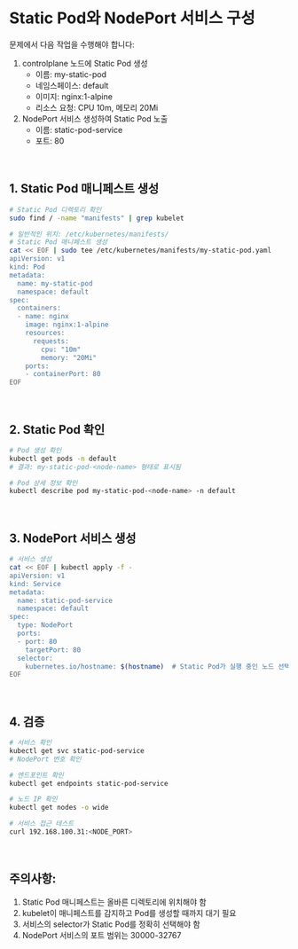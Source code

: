 # Static Pod와 NodePort 서비스 구성

문제에서 다음 작업을 수행해야 합니다:
1. controlplane 노드에 Static Pod 생성
   - 이름: my-static-pod
   - 네임스페이스: default
   - 이미지: nginx:1-alpine
   - 리소스 요청: CPU 10m, 메모리 20Mi
2. NodePort 서비스 생성하여 Static Pod 노출
   - 이름: static-pod-service
   - 포트: 80

<br/>

## 1. Static Pod 매니페스트 생성
```bash
# Static Pod 디렉토리 확인
sudo find / -name "manifests" | grep kubelet

# 일반적인 위치: /etc/kubernetes/manifests/
# Static Pod 매니페스트 생성
cat << EOF | sudo tee /etc/kubernetes/manifests/my-static-pod.yaml
apiVersion: v1
kind: Pod
metadata:
  name: my-static-pod
  namespace: default
spec:
  containers:
  - name: nginx
    image: nginx:1-alpine
    resources:
      requests:
        cpu: "10m"
        memory: "20Mi"
    ports:
    - containerPort: 80
EOF
```

<br/>

## 2. Static Pod 확인
```bash
# Pod 생성 확인
kubectl get pods -n default
# 결과: my-static-pod-<node-name> 형태로 표시됨

# Pod 상세 정보 확인
kubectl describe pod my-static-pod-<node-name> -n default
```

<br/>

## 3. NodePort 서비스 생성
```bash
# 서비스 생성
cat << EOF | kubectl apply -f -
apiVersion: v1
kind: Service
metadata:
  name: static-pod-service
  namespace: default
spec:
  type: NodePort
  ports:
  - port: 80
    targetPort: 80
  selector:
    kubernetes.io/hostname: $(hostname)  # Static Pod가 실행 중인 노드 선택
EOF
```

<br/>

## 4. 검증
```bash
# 서비스 확인
kubectl get svc static-pod-service
# NodePort 번호 확인

# 엔드포인트 확인
kubectl get endpoints static-pod-service

# 노드 IP 확인
kubectl get nodes -o wide

# 서비스 접근 테스트
curl 192.168.100.31:<NODE_PORT>
```

<br/>

## 주의사항:
1. Static Pod 매니페스트는 올바른 디렉토리에 위치해야 함
2. kubelet이 매니페스트를 감지하고 Pod를 생성할 때까지 대기 필요
3. 서비스의 selector가 Static Pod를 정확히 선택해야 함
4. NodePort 서비스의 포트 범위는 30000-32767

